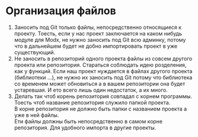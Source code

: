 # Организация файлов  

1. Заносить под Git только файлы, непосредственно относящиеся к проекту. Тоесть, если у нас проект заключается на каком нибудь модуле для Modx, не нужно заносить под Git всю админку, потому что в дальнейшем будет не добно импортировать проект в уже существующий.  
2. Не заносить в репозиторий одного проекта файлы из совсем другого проекта или репозитория. Стараться соблюдать идею розделения, как у функций. Если наш проект нуждается в файлах другого проекта (библиотеки ...), не нужно их заносить под Git потому что библиотека со временем может обновиться а в вашем репозитории она будет устаревшая. И ето всего лишь один недостаток, а их много.
3. Делать так чтоб корень репозитория совпадал с корнем программы. Тоесть чтоб название репозитория служило папкой проекта.  
В корне репозитория не должно быть папки с названием проекта а уже в ней файлы.  
Ети файлы должны быть непосредственно в самом корне репозитория. Для удобного импорта в другие проекты.